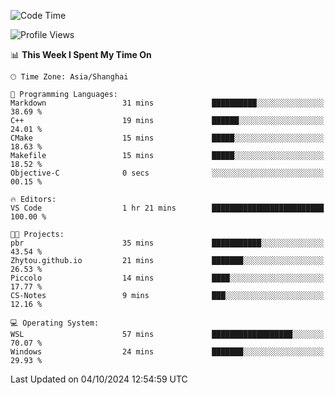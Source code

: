 <!--START_SECTION:waka-->
![Code Time](http://img.shields.io/badge/Code%20Time-2%2C033%20hrs%2047%20mins-blue)

![Profile Views](http://img.shields.io/badge/Profile%20Views-0-blue)

📊 **This Week I Spent My Time On** 

```text
🕑︎ Time Zone: Asia/Shanghai

💬 Programming Languages: 
Markdown                 31 mins             ██████████░░░░░░░░░░░░░░░   38.69 % 
C++                      19 mins             ██████░░░░░░░░░░░░░░░░░░░   24.01 % 
CMake                    15 mins             █████░░░░░░░░░░░░░░░░░░░░   18.63 % 
Makefile                 15 mins             █████░░░░░░░░░░░░░░░░░░░░   18.52 % 
Objective-C              0 secs              ░░░░░░░░░░░░░░░░░░░░░░░░░   00.15 % 

🔥 Editors: 
VS Code                  1 hr 21 mins        █████████████████████████   100.00 % 

🐱‍💻 Projects: 
pbr                      35 mins             ███████████░░░░░░░░░░░░░░   43.54 % 
Zhytou.github.io         21 mins             ███████░░░░░░░░░░░░░░░░░░   26.53 % 
Piccolo                  14 mins             ████░░░░░░░░░░░░░░░░░░░░░   17.77 % 
CS-Notes                 9 mins              ███░░░░░░░░░░░░░░░░░░░░░░   12.16 % 

💻 Operating System: 
WSL                      57 mins             ██████████████████░░░░░░░   70.07 % 
Windows                  24 mins             ███████░░░░░░░░░░░░░░░░░░   29.93 % 
```


 Last Updated on 04/10/2024 12:54:59 UTC
<!--END_SECTION:waka-->